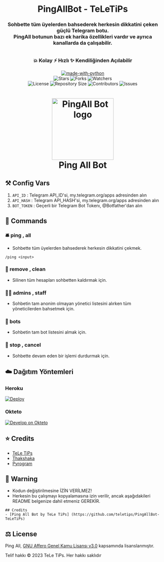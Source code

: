 <h1 align= center>PingAllBot - TeLeTiPs</h1>
<h3 align = center>Sohbette tüm üyelerden bahsederek herkesin dikkatini çeken güçlü Telegram botu.
<br>PingAll botunun bazı ek harika özellikleri vardır ve ayrıca kanallarda da çalışabilir.
    
<br>💥 Kolay ⚡️ Hızlı ✨ Kendiliğinden Açılabilir</h3>


<p align="center">
<a href="https://python.org"><img src="http://forthebadge.com/images/badges/made-with-python.svg" alt="made-with-python"></a>
<br>
    <img src="https://img.shields.io/github/stars/teletips/PingAllBot-TeLeTiPs?style=for-the-badge" alt="Stars">
    <img src="https://img.shields.io/github/forks/teletips/PingAllBot-TeLeTiPs?style=for-the-badge" alt="Forks">
    <img src="https://img.shields.io/github/watchers/teletips/PingAllBot-TeLeTiPs?style=for-the-badge" alt="Watchers"> 
<br>
    <img src="https://img.shields.io/github/license/teletips/PingAllBot-TeLeTiPs?style=for-the-badge" alt="License">
    <img src="https://img.shields.io/github/repo-size/teletips/PingAllBot-TeLeTiPs?style=for-the-badge" alt="Repository Size">
    <img src="https://img.shields.io/github/contributors/teletips/PingAllBot-TeLeTiPs?style=for-the-badge" alt="Contributors">
    <img src="https://img.shields.io/github/issues/teletips/PingAllBot-TeLeTiPs?style=for-the-badge" alt="Issues">
</p>  


<h1 align="center">
    <img src="pingallboticon.png" alt="PingAll Bot logo" width="200">
    <br>
    Ping All Bot
</h1>

    
## ⚒ Config Vars

1. `API_ID` : Telegram API_ID'si, my.telegram.org/apps adresinden alın
2. `API_HASH` : Telegram API_HASH'si, my.telegram.org/apps adresinden alın
3. `BOT_TOKEN` : Geçerli bir Telegram Bot Tokenı, @Botfather'dan alın


## 📄 Commands

### 🛎 ping , all

- Sohbette tüm üyelerden bahsederek herkesin dikkatini çekmek.

```
/ping <input>    
```
    
### 👻 remove , clean

- Silinen tüm hesapları sohbetten kaldırmak için.

### 👮🏻 admins , staff

- Sohbetin tam anonim olmayan yönetici listesini alırken tüm yöneticilerden bahsetmek için.

### 👾 bots 

- Sohbetin tam bot listesini almak için.

### 🛑 stop , cancel

- Sohbette devam eden bir işlemi durdurmak için.
 
 
## ☁️ Dağıtım Yöntemleri

### Heroku

[![Deploy](https://www.herokucdn.com/deploy/button.svg)](https://heroku.com/deploy?template=https://github.com/teletips/PingAllBot-TeLeTiPs)
    
### Okteto

[![Develop on Okteto](https://okteto.com/develop-okteto.svg)](https://cloud.okteto.com)
    
## ⭐️ Credits
  
- [TeLe TiPs](https://github.com/teletips)
- [Thakshaka](https://t.me/thakshakar)
- [Pyrogram](https://github.com/pyrogram/pyrogram)


## 🚨 Warning

- Kodun değiştirilmesine İZİN VERİLMEZ!
- Herkesin bu çalışmayı kopyalamasına izin verilir, ancak aşağıdakileri README belgenize dahil etmeniz GEREKİR.

```
## Credits
- [Ping All Bot by TeLe TiPs] (https://github.com/teletips/PingAllBot-TeLeTiPs)
```


## ⚖️ License
  
Ping All, [GNU Affero Genel Kamu Lisansı v3.0](https://github.com/teletips/PingAllBot-TeLeTiPs/blob/main/LICENSE) kapsamında lisanslanmıştır.

Telif hakkı ©️ 2023 TeLe TiPs. Her hakkı saklıdır
